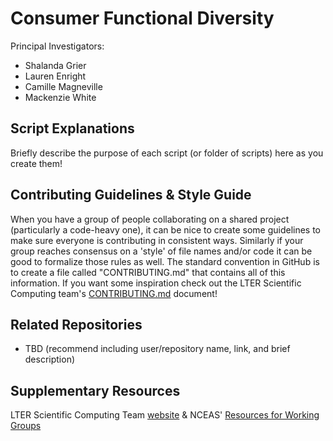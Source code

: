 # Consumer Functional Diversity

Principal Investigators:

- Shalanda Grier
- Lauren Enright
- Camille Magneville
- Mackenzie White

## Script Explanations

Briefly describe the purpose of each script (or folder of scripts) here as you create them!

## Contributing Guidelines & Style Guide

When you have a group of people collaborating on a shared project (particularly a code-heavy one), it can be nice to create some guidelines to make sure everyone is contributing in consistent ways. Similarly if your group reaches consensus on a 'style' of file names and/or code it can be good to formalize those rules as well. The standard convention in GitHub is to create a file called "CONTRIBUTING.md" that contains all of this information. If you want some inspiration check out the LTER Scientific Computing team's [CONTRIBUTING.md](https://github.com/lter/scicomp/blob/main/CONTRIBUTING.md) document!

## Related Repositories

- TBD (recommend including user/repository name, link, and brief description)

## Supplementary Resources

LTER Scientific Computing Team [website](https://lter.github.io/scicomp/) & NCEAS' [Resources for Working Groups](https://www.nceas.ucsb.edu/working-group-resources)
